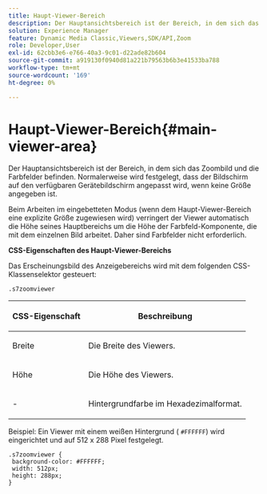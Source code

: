 ```yaml
---
title: Haupt-Viewer-Bereich
description: Der Hauptansichtsbereich ist der Bereich, in dem sich das Zoombild und die Farbfelder befinden. Normalerweise wird festgelegt, dass der Bildschirm auf den verfügbaren Gerätebildschirm angepasst wird, wenn keine Größe angegeben ist.
solution: Experience Manager
feature: Dynamic Media Classic,Viewers,SDK/API,Zoom
role: Developer,User
exl-id: 62cbb3e6-e766-40a3-9c01-d22ade82b604
source-git-commit: a919130f0940d81a221b79563b6b3e41533ba788
workflow-type: tm+mt
source-wordcount: '169'
ht-degree: 0%

---
```


# Haupt-Viewer-Bereich{#main-viewer-area}

Der Hauptansichtsbereich ist der Bereich, in dem sich das Zoombild und die Farbfelder befinden. Normalerweise wird festgelegt, dass der Bildschirm auf den verfügbaren Gerätebildschirm angepasst wird, wenn keine Größe angegeben ist.

<!--<a id="section_061E550C1C1D4DB2BD663A898895B38C"></a>-->

Beim Arbeiten im eingebetteten Modus (wenn dem Haupt-Viewer-Bereich eine explizite Größe zugewiesen wird) verringert der Viewer automatisch die Höhe seines Hauptbereichs um die Höhe der Farbfeld-Komponente, die mit dem einzelnen Bild arbeitet. Daher sind Farbfelder nicht erforderlich.

**CSS-Eigenschaften des Haupt-Viewer-Bereichs**

Das Erscheinungsbild des Anzeigebereichs wird mit dem folgenden CSS-Klassenselektor gesteuert:

```
.s7zoomviewer
```

<table id="table_94EE3F5BBE4547C0B4943471CEE7EDE4"> 
 <thead> 
  <tr> 
   <th colname="col1" class="entry"> <p> CSS-Eigenschaft </p> </th> 
   <th colname="col2" class="entry"> <p>Beschreibung </p> </th> 
  </tr> 
 </thead>
 <tbody> 
  <tr> 
   <td colname="col1"> <p> <span class="codeph"> Breite </span> </p> </td> 
   <td colname="col2"> <p>Die Breite des Viewers. </p> </td> 
  </tr> 
  <tr> 
   <td colname="col1"> <p> <span class="codeph"> Höhe </span> </p> </td> 
   <td colname="col2"> <p>Die Höhe des Viewers. </p> </td> 
  </tr> 
  <tr> 
   <td colname="col1"> <p> <span class="codeph">-</span> </p> </td> 
   <td colname="col2"> <p> Hintergrundfarbe im Hexadezimalformat. </p> </td> 
  </tr> 
 </tbody> 
</table>

Beispiel: Ein Viewer mit einem weißen Hintergrund ( `#FFFFFF`) wird eingerichtet und auf 512 x 288 Pixel festgelegt.

```
.s7zoomviewer { 
 background-color: #FFFFFF; 
 width: 512px; 
 height: 288px;  
}
```
